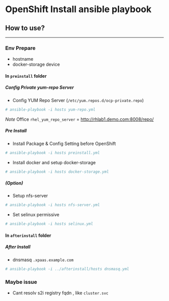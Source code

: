 # OpenShift Install ansible playbook 
## How to use?
-----------
### Env Prepare
 - hostname
 - docker-storage device

#### In `preinstall` folder

##### Config Private yum-repo Server


  * Config YUM Repo Server (`/etc/yum.repos.d/ocp-private.repo`)
  
  ```bash
  # ansible-playbook -i hosts yum-repo.yml
  ```
  _Note_ Office `rhel_yum_repo_server` = http://rhlab1.demo.com:8008/repo/

##### Pre Install 


  * Install Package & Config Setting before OpenShift
  
  ```bash
  # ansible-playbook -i hosts preinstall.yml
  ```

  * Install docker and setup docker-storage

  ```bash
  # ansible-playbook -i hosts docker-storage.yml
  ```

##### (Option)
  * Setup nfs-server

  ```bash
  # ansible-playbook -i hosts nfs-server.yml
  ```

  * Set selinux permissive

  ```bash
  # ansible-playbook -i hosts selinux.yml
  ```

#### In `afterinstall` folder
##### After Install


  * dnsmasq `.xpaas.example.com`
  
  ```bash
  # ansible-playbook -i ../afterinstall/hosts dnsmasq.yml
  ```

### Maybe issue

  * Cant resolv s2i registry fqdn , like `cluster.svc`
